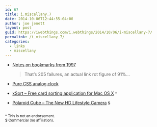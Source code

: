 ```yaml
---
id: 67
title: i.miscellany.7
date: 2014-10-06T12:44:55-04:00
author: joe jenett
layout: post
guid: https://iwebthings.com/i.webthings/2014/10/06/i-miscellany-7/
permalink: /i_miscellany_7/
categories:
  - links
  - miscellany
---
```

  * [Notes on bookmarks from 1997](https://notes.pinboard.in/u:vitorio/05dec9f04909d9b6edff) 
    > That&#8217;s 205 failures, an actual link rot figure of 91%&#8230; 

  * [Pure CSS analog clock](http://apps.eky.hk/css3clock/) 
  * [xSort &#8211; Free card sorting application for Mac OS X](http://xsortapp.com/) <small>*</small> 
  * [Polaroid Cube – The New HD Lifestyle Camera](http://polaroidcube.com/) <small>$</small> 

<small><br /> * This is not an endorsement.<br /> $ Commercial (no affiliation).<br /> </small>